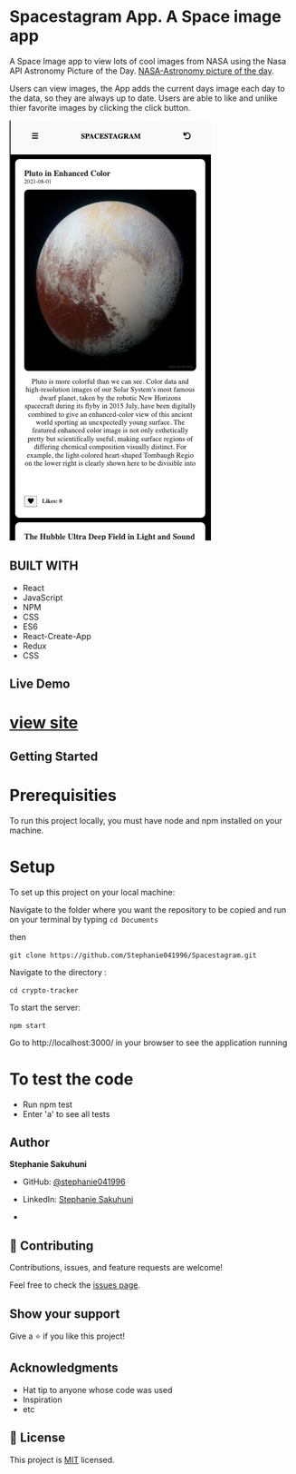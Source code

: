 #  Spacestagram App. A Space image app
A Space Image  app to view lots of cool images from NASA using the Nasa API  Astronomy Picture of the Day.
[NASA-Astronomy picture of the day](https://apod.nasa.gov/apod/astropix.html).

 Users can view images, the App adds the current days image each day to the data, so they are always up to date. Users are able to like and unlike thier favorite images by clicking the click button.

![screenshot](./Screen-Shot.png)

## BUILT WITH
- React
- JavaScript
- NPM
- CSS
- ES6
- React-Create-App
- Redux
- CSS

## Live Demo
# [view site]()

## Getting Started
# Prerequisities

To run this project locally, you must have node and npm installed on your machine.


# Setup
To set up this project on your local machine:

Navigate to the folder where you want the repository to be copied and run on your terminal by typing
`cd Documents`

then

`git clone https://github.com/Stephanie041996/Spacestagram.git`

Navigate to the directory :

`cd crypto-tracker`

To start the server: 

`npm start`

Go to http://localhost:3000/ in your browser to see the application running

# To test the code

 - Run npm test
 - Enter 'a' to see all tests
## Author
**Stephanie Sakuhuni**

- GitHub: [@stephanie041996](https://github.com/Stephanie041996)
- LinkedIn: [Stephanie Sakuhuni](www.linkedin.com/in/stephanie-michelle-sakuhuni) 

- 
## 🤝 Contributing

Contributions, issues, and feature requests are welcome!

Feel free to check the [issues page](../../issues/).

## Show your support

Give a ⭐️ if you like this project!

## Acknowledgments

- Hat tip to anyone whose code was used
- Inspiration
- etc

## 📝 License

This project is [MIT](./MIT.md) licensed.
